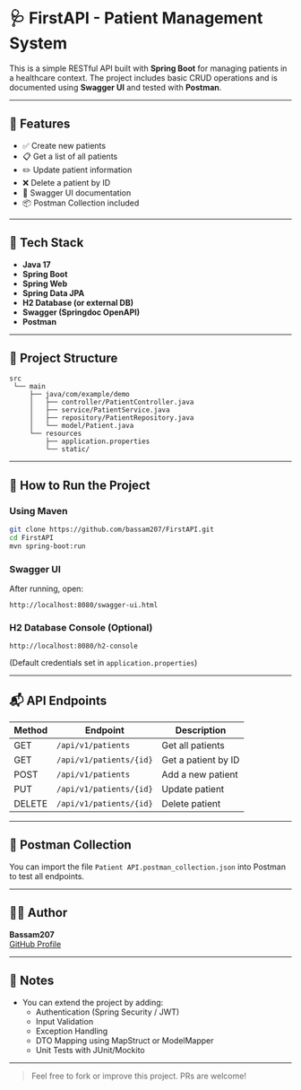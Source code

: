 # 🩺 FirstAPI - Patient Management System

This is a simple RESTful API built with **Spring Boot** for managing patients in a healthcare context. The project includes basic CRUD operations and is documented using **Swagger UI** and tested with **Postman**.

---


## 🚀 Features

- ✅ Create new patients
- 📋 Get a list of all patients
- ✏️ Update patient information
- ❌ Delete a patient by ID
- 📖 Swagger UI documentation
- 📦 Postman Collection included

---

## 🧰 Tech Stack

- **Java 17**
- **Spring Boot**
- **Spring Web**
- **Spring Data JPA**
- **H2 Database (or external DB)**
- **Swagger (Springdoc OpenAPI)**
- **Postman**

---

## 📂 Project Structure

```
src
 └── main
     ├── java/com/example/demo
     │   ├── controller/PatientController.java
     │   ├── service/PatientService.java
     │   ├── repository/PatientRepository.java
     │   └── model/Patient.java
     └── resources
         ├── application.properties
         └── static/
```

---

## 🔧 How to Run the Project

### Using Maven

```bash
git clone https://github.com/bassam207/FirstAPI.git
cd FirstAPI
mvn spring-boot:run
```

### Swagger UI

After running, open:

```
http://localhost:8080/swagger-ui.html
```

### H2 Database Console (Optional)

```
http://localhost:8080/h2-console
```

(Default credentials set in `application.properties`)

---

## 📬 API Endpoints

| Method | Endpoint | Description |
|--------|----------|-------------|
| GET    | `/api/v1/patients` | Get all patients |
| GET    | `/api/v1/patients/{id}` | Get a patient by ID |
| POST   | `/api/v1/patients` | Add a new patient |
| PUT    | `/api/v1/patients/{id}` | Update patient |
| DELETE | `/api/v1/patients/{id}` | Delete patient |

---

## 📁 Postman Collection

You can import the file `Patient API.postman_collection.json` into Postman to test all endpoints.

---

## 👨‍💻 Author

**Bassam207**  
[GitHub Profile](https://github.com/bassam207)

---

## 📌 Notes

- You can extend the project by adding:
  - Authentication (Spring Security / JWT)
  - Input Validation
  - Exception Handling
  - DTO Mapping using MapStruct or ModelMapper
  - Unit Tests with JUnit/Mockito

---

> Feel free to fork or improve this project. PRs are welcome!
